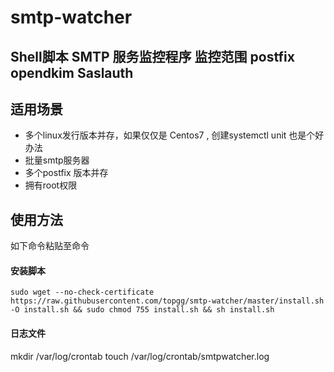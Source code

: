 # smtp-watcher
## Shell脚本 SMTP 服务监控程序 监控范围 postfix opendkim Saslauth
## 适用场景
  - 多个linux发行版本并存，如果仅仅是 Centos7 , 创建systemctl unit 也是个好办法
  - 批量smtp服务器
  - 多个postfix 版本并存
  - 拥有root权限
## 使用方法

如下命令粘贴至命令

#### 安装脚本

```
sudo wget --no-check-certificate  https://raw.githubusercontent.com/topgg/smtp-watcher/master/install.sh -O install.sh && sudo chmod 755 install.sh && sh install.sh
```
####  日志文件

mkdir /var/log/crontab
touch /var/log/crontab/smtpwatcher.log



